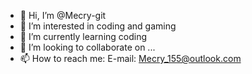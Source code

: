 - 👋 Hi, I’m @Mecry-git
- 👀 I’m interested in coding and gaming
- 🌱 I’m currently learning coding
- 💞️ I’m looking to collaborate on ...
- 📫 How to reach me: E-mail: Mecry_155@outlook.com

<!---
Mecry-git/Mecry-git is a ✨ special ✨ repository because its `README.md` (this file) appears on your GitHub profile.
You can click the Preview link to take a look at your changes.
--->
